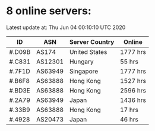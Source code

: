 # 8 online servers:

Latest update at: Thu Jun 04 00:10:10 UTC 2020

| ID | ASN | Server Country | Online |
| -- | --- | -------------- | ------ |
| #.D09B | AS174 | United States | 1777 hrs |
| #.C831 | AS12301 | Hungary | 55 hrs |
| #.7F1D | AS63949 | Singapore | 1777 hrs |
| #.B6F8 | AS63888 | Hong Kong | 1527 hrs |
| #.BD3E | AS63888 | Hong Kong | 2596 hrs |
| #.2A79 | AS63949 | Japan | 1436 hrs |
| #.33B9 | AS63888 | Hong Kong | 17 hrs |
| #.4928 | AS20473 | Japan | 46 hrs |

